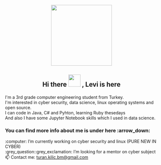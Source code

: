 <p align="center">  <img src="https://media.giphy.com/media/SmwsaXanCdOxy/giphy.gif" width="200" height="200">
<h2> <p align="center"> Hi there <img src="https://raw.githubusercontent.com/blackcater/blackcater/master/images/Hi.gif" width="40" height="40" > , Levi is here </h2>

I'm a 3rd grade computer engineering student from Turkey. <br>
I'm interested in cyber security, data science, linux operating systems and open source. <br>
I can code in Java, C# and Pyhton, learning Ruby thesedays <br>
And also I have some Jupyter Notebook skills which I used in data science. <br>
<h3> You can find more info about me is under here :arrow_down: </h3>
:computer: I’m currently working on cyber security and linux  (PURE NEW IN CYBER) <br>
:grey_question::grey_exclamation: I’m looking for a mentor on cyber subject<br>
📫 Contact me: <a href="#"> turan.kilic.bm@gmail.com </a><br>


<!--
**levi-ackermn/levi-ackermn** is a ✨ _special_ ✨ repository because its `README.md` (this file) appears on your GitHub profile.

Here are some ideas to get you started:

-
- 
- 👯 I’m looking to collaborate on ...
- 💬 Ask me about ...
- 😄 Pronouns: ...
- ⚡ Fun fact: ...
-->
